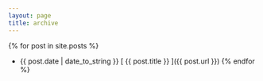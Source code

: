 ```yaml
---
layout: page
title: archive
---
```


{% for post in site.posts %}
  * {{ post.date | date_to_string }} [ {{ post.title }} ]({{ post.url }})
{% endfor %}
